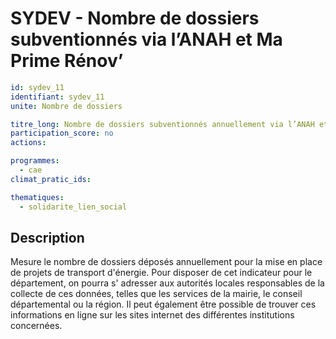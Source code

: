# SYDEV - Nombre de dossiers subventionnés via l’ANAH et Ma Prime Rénov’
```yaml
id: sydev_11
identifiant: sydev_11
unite: Nombre de dossiers

titre_long: Nombre de dossiers subventionnés annuellement via l’ANAH et Ma Prime Rénov’
participation_score: no
actions:

programmes:
  - cae
climat_pratic_ids:

thematiques:
  - solidarite_lien_social
```
## Description
Mesure le nombre de dossiers déposés annuellement pour la mise en place de projets de transport d'énergie. Pour disposer de cet indicateur pour le département, on pourra s' adresser aux autorités locales responsables de la collecte de ces données, telles que les services de la mairie, le conseil départemental ou la région. Il peut également être possible de trouver ces informations en ligne sur les sites internet des différentes institutions concernées.
